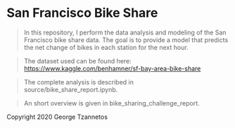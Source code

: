 # San Francisco Bike Share

> In this repository, I perform the data analysis and modeling of the San Francisco bike share data. The goal is to provide a model that predicts the net change of bikes in each station for the next hour.

> The dataset used can be found here: https://www.kaggle.com/benhamner/sf-bay-area-bike-share

> The complete analysis is described in source/bike_share_report.ipynb.

> An short overview is given in bike_sharing_challenge_report.

Copyright 2020 George Tzannetos

